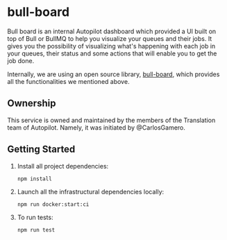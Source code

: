 # bull-board

Bull board is an internal Autopilot dashboard which provided a UI built on top of Bull or BullMQ to help you visualize
your queues and their jobs.
It gives you the possibility of visualizing what's happening with each job in your queues, their status and some actions
that will enable you to get the job done.

Internally, we are using an open source library, [bull-board](https://github.com/felixmosh/bull-board), which provides
all the functionalities we mentioned above.

## Ownership

This service is owned and maintained by the members of the Translation team of Autopilot.
Namely, it was initiated by @CarlosGamero.

## Getting Started

1. Install all project dependencies:

   ```shell
   npm install
   ```

2. Launch all the infrastructural dependencies locally:

   ```shell
   npm run docker:start:ci
   ```

3. To run tests:
   
   ```shell
   npm run test
   ```
